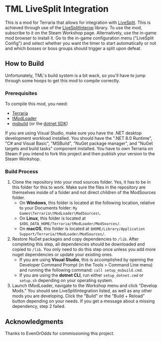 # TML LiveSplit Integration
This is a mod for Terraria that allows for integration with [LiveSplit](https://livesplit.org). This is achieved through use of the [LiveSplitInterop](https://www.nuget.org/packages/LiveSplitInterop) library. To use the mod, subscribe to it on the Steam Workshop page. Alternatively, use the in-game mod browser to install it. Go to the in-game configuration menu ("LiveSplit Config") and select whether you want the timer to start automatically or not and which bosses or boss groups should trigger a split upon defeat.
## How to Build
Unfortunately, TML's build system is a bit wack, so you'll have to jump through some hoops to get this mod to compile correctly.
### Prerequisites
To compile this mod, you need:
* [Terraria](https://www.terraria.org/)
* [tModLoader](https://tmodloader.net/)
* [msbuild](https://visualstudio.microsoft.com/) (or the [dotnet SDK](https://dotnet.microsoft.com/en-us/))

If you are using Visual Studio, make sure you have the .NET desktop development workload installed. You should have the ".NET 8.0 Runtime", "C# and Visual Basic", "MSBuild", "NuGet package manager", and "NuGet targets and build tasks" component installed. You have to own Terraria on Steam if you intend to fork this project and then publish your version to the Steam Workshop.
### Build Process
1. Clone the repository into your mod sources folder. Yes, it has to be in this folder for this to work. Make sure the files in the repository are themselves inside of a folder and not direct children of the ModSources folder.
	* On **Windows**, this folder is located at the following location, relative to your Documents folder: `My Games\Terraria\tModLoader\ModSources\`.
	* On **Linux**, this folder is located at `$XDG_DATA_HOME/Terraria/tModLoader/ModSources/`.
	* On **macOS**, this folder is located at `$HOME/Library/Application Support/Terraria/tModLoader/ModSources/`.
2. Restore NuGet packages and copy dependencies to `/lib`. After completing this step, all dependencies should be downloaded and copied to `/lib`. You only need to do this step once unless you add more nuget dependencies or update your existing ones.
	* If you are using **Visual Studio**, this is accomplished by opening the Developer Command Prompt (in the Tools > Command Line menu) and running the following command: `call setup_msbuild.cmd`.
	* If you are using the **dotnet CLI**, run either `setup_dotnet.cmd` or `setup.sh` depending on your operating system.
3. Launch tModLoader, navigate to the Workshop menu and click "Develop Mods." You should see LiveSplitIntegration listed, as well as any other mods you are developing. Click the "Build" or the "Build + Reload" button depending on your needs. If you get a message about a missing dependency, step 2 failed.
## Acknowledgments
Thanks to EvenOrOdds for commissioning this project.